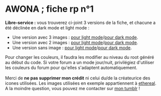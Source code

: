 # AWONA ; fiche rp n°1
<b>Libre-service :</b> vous trouverez ci-joint 3 versions de la fiche, et chacune a été déclinée en dark mode et light mode : 
<ul><li>Une version avec 3 images : <a href="https://github.com/Awonaa/fiches-rp/blob/main/fiche%20rp%201/RP1_light_3-images.html">pour light mode</a>/<a href="https://github.com/Awonaa/fiches-rp/blob/main/fiche%20rp%201/RP1_dark_3-images.html">pour dark mode</a>.</li>
<li>Une version avec 2 images : <a href="https://github.com/Awonaa/fiches-rp/blob/main/fiche%20rp%201/RP1_light_2-images.html">pour light mode</a>/<a href="https://github.com/Awonaa/fiches-rp/blob/main/fiche%20rp%201/RP1_dark_2-images.html">pour dark mode</a>.</li>
<li>Une version sans image : <a href="https://github.com/Awonaa/fiches-rp/blob/main/fiche%20rp%201/RP1_light_sans-image.html">pour light mode</a>/<a href="https://github.com/Awonaa/fiches-rp/blob/main/fiche%20rp%201/RP1_dark_sans-image.html">pour dark mode</a>.</li></ul>

Pour changer les couleurs, il faudra les modifier au niveau du root généré au début du code. Si votre forum a un mode jour/nuit, privilégiez d'utiliser les couleurs du forum pour qu'elles s'adaptent automatiquement. 
<br><br>Merci de <b>ne pas supprimer mon crédit</b> ni celui du/de la créateurice des icones utilisées. Les images utilisées en exemple appartiennent à <a href="https://ethereal-rpg.tumblr.com/">ethereal</a>.
<br>A la moindre question, vous pouvez me contacter sur <a href="https://awonaa.tumblr.com/">mon tumblr</a> !
